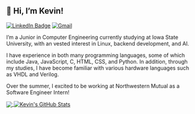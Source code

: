 ## 👋 Hi, I’m Kevin!

[![LinkedIn Badge](https://img.shields.io/badge/-LinkedIn-0e76a8?style=flat-square&logo=Linkedin&logoColor=white)](https://www.linkedin.com/in/kevin-lin-vxd/)
[![Gmail](https://img.shields.io/badge/Gmail-D14836?style=flat-square&logo=gmail&logoColor=white)](mailto:kevinlin.vxd@gmail.com)

I’m a Junior in Computer Engineering currently studying at Iowa State University, with an vested interest in Linux, backend development, and AI.

I have experience in both many programming languages, some of which include Java, JavaScript, C, HTML, CSS, and Python. In addition, through my studies, I have become familiar with various hardware languages such as VHDL and Verilog.

Over the summer, I excited to be working at Northwestern Mutual as a Software Engineer Intern!

<a href="https://github.com/kevinlinvxd/kevinlinvxd">
  <img align="center" src="https://github-readme-stats.vercel.app/api/top-langs/?username=kevinlinvxd&title_color=ffffff&text_color=c9cacc&icon_color=2bbc8a&bg_color=1d1f21&langs_count=3" /> 
</a>
<a href="https://github.com/kevinlinvxd/kevinlinvxd">
  <img align="center" src="https://github-readme-stats.vercel.app/api?username=kevinlinvxd&show_icons=true&line_height=26&count_private=true&title_color=ffffff&text_color=c9cacc&icon_color=2bbc8a&bg_color=1d1f21" alt="Kevin's GitHub Stats" />
</a>

<!---
kevinlinvxd/kevinlinvxd is a ✨ special ✨ repository because its `README.md` (this file) appears on your GitHub profile.
You can click the Preview link to take a look at your changes.
--->
